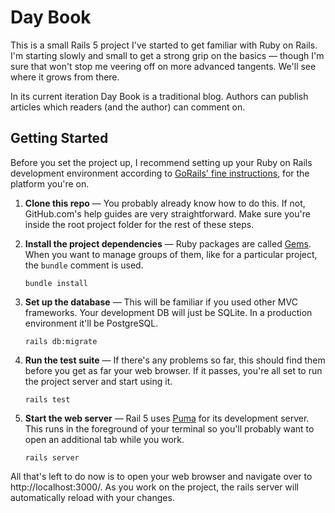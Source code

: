 # Day Book
This is a small Rails 5 project I've started to get familiar with Ruby on Rails. I'm starting slowly and small to get a strong grip on the basics — though I'm sure that won't stop me veering off on more advanced tangents. We'll see where it grows from there.

In its current iteration Day Book is a traditional blog. Authors can publish articles which readers (and the author) can comment on.

## Getting Started
Before you set the project up, I recommend setting up your Ruby on Rails development environment according to [GoRails' fine instructions](https://gorails.com/setup/osx/10.11-el-capitan), for the platform you're on.

1. **Clone this repo** — You probably already know how to do this. If not, GitHub.com's help guides are very straightforward. Make sure you're inside the root project folder for the rest of these steps.

2. **Install the project dependencies** — Ruby packages are called [Gems](https://rubygems.org). When you want to manage groups of them, like for a particular project, the `bundle` comment is used.

    ```
    bundle install
    ```

3. **Set up the database** — This will be familiar if you used other MVC frameworks. Your development DB will just be SQLite. In a production environment it'll be PostgreSQL.

   ```
   rails db:migrate
   ```

4. **Run the test suite** — If there's any problems so far, this should find them before you get as far your web browser. If it passes, you're all set to run the project server and start using it.

    ```
    rails test
    ```

5. **Start the web server** — Rail 5 uses [Puma](http://puma.io) for its development server. This runs in the foreground of your terminal so you'll probably want to open an additional tab while you work.

    ```
    rails server
    ```

All that's left to do now is to open your web browser and navigate over to http://localhost:3000/. As you work on the project, the rails server will automatically reload with your changes.
